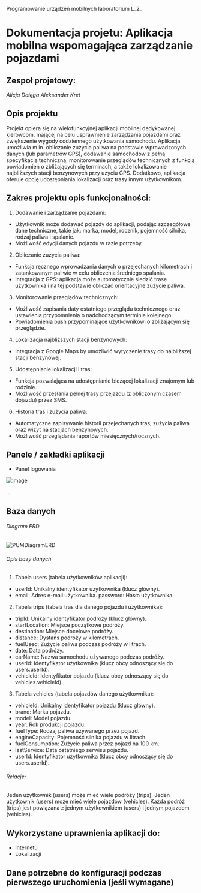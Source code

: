 Programowanie urządzeń mobilnych laboratorium L_2_ 

# Dokumentacja projetu: **Aplikacja mobilna wspomagająca zarządzanie pojazdami**

## Zespoł projetowy:
_Alicja Dołęga
Aleksander Kret_

## Opis projektu
Projekt opiera się na wielofunkcyjnej aplikacji mobilnej dedykowanej kierowcom, mającej na celu usprawnienie zarządzania pojazdami oraz zwiększenie wygody codziennego użytkowania samochodu. Aplikacja umożliwia m.in. obliczanie zużycia paliwa na podstawie wprowadzonych danych (lub parametrów GPS), dodawanie samochodów z pełną specyfikacją techniczną, monitorowanie przeglądów technicznych z funkcją powiadomień o zbliżających się terminach, a także lokalizowanie najbliższych stacji benzynowych przy użyciu GPS. Dodatkowo, aplikacja oferuje opcję udostępniania lokalizacji oraz trasy innym użytkownikom.

## Zakres projektu opis funkcjonalności:
1. Dodawanie i zarządzanie pojazdami:

- Użytkownik może dodawać pojazdy do aplikacji, podając szczegółowe dane techniczne, takie jak: marka, model, rocznik, pojemność silnika, rodzaj paliwa i spalanie.
- Możliwość edycji danych pojazdu w razie potrzeby.

2. Obliczanie zużycia paliwa:

- Funkcja ręcznego wprowadzania danych o przejechanych kilometrach i zatankowanym paliwie w celu obliczenia średniego spalania.
- Integracja z GPS: aplikacja może automatycznie śledzić trasę użytkownika i na tej podstawie obliczać orientacyjne zużycie paliwa.

3. Monitorowanie przeglądów technicznych:

- Możliwość zapisania daty ostatniego przeglądu technicznego oraz ustawienia przypomnienia o nadchodzącym terminie kolejnego.
- Powiadomienia push przypominające użytkownikowi o zbliżającym się przeglądzie.

4. Lokalizacja najbliższych stacji benzynowych:

- Integracja z Google Maps by umożliwić wytyczenie trasy do najbliższej stacji benzynowej.

5. Udostępnianie lokalizacji i tras:

- Funkcja pozwalająca na udostępnianie bieżącej lokalizacji znajomym lub rodzinie.
- Możliwość przesłania pełnej trasy przejazdu (z obliczonym czasem dojazdu) przez SMS.

6. Historia tras i zużycia paliwa:

- Automatyczne zapisywanie historii przejechanych tras, zużycia paliwa oraz wizyt na stacjach benzynowych.
- Możliwość przeglądania raportów miesięcznych/rocznych.

## Panele / zakładki aplikacji 
- Panel logowania

![image](https://github.com/user-attachments/assets/a271c59d-e3f5-4c74-99b5-7300d4db32a4)

...

## Baza danych
###### Diagram ERD
![PUMDiagramERD](https://github.com/user-attachments/assets/31a952af-f4f2-4ab2-ada9-ae88edbec593)

###### Opis bazy danych
1. Tabela users (tabela użytkowników aplikacji):  
- userId: Unikalny identyfikator użytkownika (klucz główny).
- email: Adres e-mail użytkownika.
password: Hasło użytkownika.
2. Tabela trips (tabela tras dla danego pojazdu i użytkownika):  
- tripId: Unikalny identyfikator podróży (klucz główny).
- startLocation: Miejsce początkowe podróży.
- destination: Miejsce docelowe podróży.
- distance: Dystans podróży w kilometrach.
- fuelUsed: Zużycie paliwa podczas podróży w litrach.
- date: Data podróży.
- carName: Nazwa samochodu używanego podczas podróży.
- userId: Identyfikator użytkownika (klucz obcy odnoszący się do users.userId).
- vehicleId: Identyfikator pojazdu (klucz obcy odnoszący się do vehicles.vehicleId).
3. Tabela vehicles (tabela pojazdów danego użytkownika):
- vehicleId: Unikalny identyfikator pojazdu (klucz główny).
- brand: Marka pojazdu.
- model: Model pojazdu.
- year: Rok produkcji pojazdu.
- fuelType: Rodzaj paliwa używanego przez pojazd.
- engineCapacity: Pojemność silnika pojazdu w litrach.
- fuelConsumption: Zużycie paliwa przez pojazd na 100 km.
- lastService: Data ostatniego serwisu pojazdu.
- userId: Identyfikator użytkownika (klucz obcy odnoszący się do users.userId).
###### Relacje:
Jeden użytkownik (users) może mieć wiele podróży (trips).
Jeden użytkownik (users) może mieć wiele pojazdów (vehicles).
Każda podróż (trips) jest powiązana z jednym użytkownikiem (users) i jednym pojazdem (vehicles).

## Wykorzystane uprawnienia aplikacji do:
- Internetu
- Lokalizacji

## Dane potrzebne do konfiguracji podczas pierwszego uruchomienia (jeśli wymagane)
